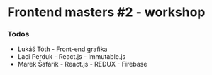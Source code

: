 # Frontend masters #2 - workshop
### Todos
 - Lukáš Tóth - Front-end grafika
 - Laci Perduk - React.js - Immutable.js
 - Marek Šafárik - React.js - REDUX - Firebase
